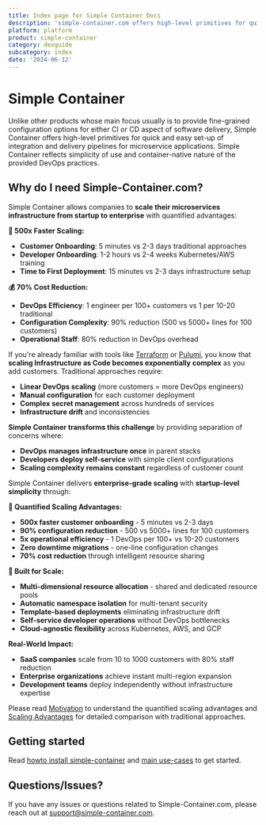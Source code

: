 ```yaml
---
title: Index page for Simple Container Docs
description: 'simple-container.com offers high-level primitives for quick and easy set-up of integration and delivery pipelines' # A short summary for search engines to display, max 120 chars
platform: platform
product: simple-container
category: devguide
subcategory: index
date: '2024-06-12'
---
```


# Simple Container

Unlike other products whose main focus usually is to provide fine-grained configuration options for either CI or CD 
aspect of software delivery, Simple Container offers high-level primitives for quick and easy set-up of integration 
and delivery pipelines for microservice applications. Simple Container reflects simplicity of use and 
container-native nature of the provided DevOps practices.

## Why do I need Simple-Container.com?

Simple Container allows companies to **scale their microservices infrastructure from startup to enterprise** with quantified advantages:

**🚀 500x Faster Scaling:**
- **Customer Onboarding**: 5 minutes vs 2-3 days traditional approaches
- **Developer Onboarding**: 1-2 hours vs 2-4 weeks Kubernetes/AWS training
- **Time to First Deployment**: 15 minutes vs 2-3 days infrastructure setup

**💰 70% Cost Reduction:**
- **DevOps Efficiency**: 1 engineer per 100+ customers vs 1 per 10-20 traditional
- **Configuration Complexity**: 90% reduction (500 vs 5000+ lines for 100 customers)
- **Operational Staff**: 80% reduction in DevOps overhead

If you're already familiar with tools like [Terraform](https://www.terraform.io/) or [Pulumi](https://www.pulumi.com/), 
you know that **scaling Infrastructure as Code becomes exponentially complex** as you add customers. Traditional approaches require:
- **Linear DevOps scaling** (more customers = more DevOps engineers)
- **Manual configuration** for each customer deployment
- **Complex secret management** across hundreds of services
- **Infrastructure drift** and inconsistencies

**Simple Container transforms this challenge** by providing separation of concerns where:
- **DevOps manages infrastructure once** in parent stacks
- **Developers deploy self-service** with simple client configurations
- **Scaling complexity remains constant** regardless of customer count

Simple Container delivers **enterprise-grade scaling** with **startup-level simplicity** through:

**🎯 Quantified Scaling Advantages:**
* **500x faster customer onboarding** - 5 minutes vs 2-3 days
* **90% configuration reduction** - 500 vs 5000+ lines for 100 customers  
* **5x operational efficiency** - 1 DevOps per 100+ vs 10-20 customers
* **Zero downtime migrations** - one-line configuration changes
* **70% cost reduction** through intelligent resource sharing

**🔧 Built for Scale:**
* **Multi-dimensional resource allocation** - shared and dedicated resource pools
* **Automatic namespace isolation** for multi-tenant security
* **Template-based deployments** eliminating infrastructure drift
* **Self-service developer operations** without DevOps bottlenecks
* **Cloud-agnostic flexibility** across Kubernetes, AWS, and GCP 

**Real-World Impact:**
- **SaaS companies** scale from 10 to 1000 customers with 80% staff reduction
- **Enterprise organizations** achieve instant multi-region expansion
- **Development teams** deploy independently without infrastructure expertise

Please read [Motivation](/motivation/) to understand the quantified scaling advantages and [Scaling Advantages](/motivation/scaling-advantages/) for detailed comparison with traditional approaches.

## Getting started

Read [howto install simple-container](/howto/install/) and [main use-cases](/howto/) to get started.

## Questions/Issues?

If you have any issues or questions related to Simple-Container.com, please reach out at [support@simple-container.com](mailto:support@simple-container.com).